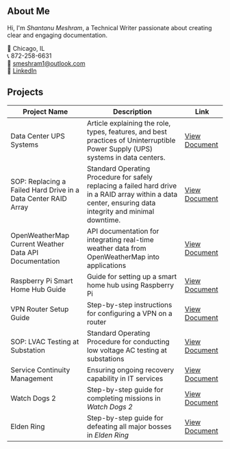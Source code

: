 ## About Me

Hi, I'm *Shantanu Meshram*, a Technical Writer passionate about creating clear and engaging documentation.

📍 Chicago, IL  
📞 872-258-6631  
📧 [smeshram1@outlook.com](mailto:smeshram1@outlook.com)  
🔗 [LinkedIn](https://linkedin.com/in/shantanu-meshram)

## Projects

| **Project Name**                                 | **Description**                                                                                                     | **Link**                                                                                                                            |
|--------------------------------------------------|---------------------------------------------------------------------------------------------------------------------|------------------------------------------------------------------------------------------------------------------------------------|
| Data Center UPS Systems                          | Article explaining the role, types, features, and best practices of Uninterruptible Power Supply (UPS) systems in data centers. | [View Document](https://github.com/shantanum28/shantanum28/blob/main/Documentation/Data_Center_UPS_Systems.pdf)           |
| SOP: Replacing a Failed Hard Drive in a Data Center RAID Array | Standard Operating Procedure for safely replacing a failed hard drive in a RAID array within a data center, ensuring data integrity and minimal downtime. | [View Document](https://github.com/shantanum28/shantanum28/blob/main/Documentation/SOP_DataCenter_RAID_Drive_Replacement.pdf) |
| OpenWeatherMap Current Weather Data API Documentation | API documentation for integrating real-time weather data from OpenWeatherMap into applications | [View Document](https://github.com/shantanum28/shantanum28/blob/main/Documentation/OpenWeatherMap_Current_Weather_API_Documentation.md) |
| Raspberry Pi Smart Home Hub Guide                | Guide for setting up a smart home hub using Raspberry Pi                        | [View Document](https://github.com/shantanum28/shantanum28/blob/main/Documentation/RaspberryPi_SmartHome_Hub_Guide.md)                |
| VPN Router Setup Guide                           | Step-by-step instructions for configuring a VPN on a router                     | [View Document](https://github.com/shantanum28/shantanum28/blob/main/Documentation/VPN_Router_Setup_Guide.md)                       |
| SOP: LVAC Testing at Substation                  | Standard Operating Procedure for conducting low voltage AC testing at substations | [View Document](https://github.com/shantanum28/shantanum28/blob/main/Documentation/SOP_LVAC_Testing.pdf)                            |
| Service Continuity Management                    | Ensuring ongoing recovery capability in IT services                              | [View Document](https://github.com/shantanum28/shantanum28/blob/main/Documentation/Service_Continuity_Management.pdf)                |
| Watch Dogs 2                                     | Step-by-step guide for completing missions in *Watch Dogs 2*                     | [View Document](https://github.com/shantanum28/Watch-Dogs-2)                                                                        |
| Elden Ring                                       | Step-by-step guide for defeating all major bosses in *Elden Ring*                | [View Document](https://github.com/shantanum28/Elden-Ring)                                                                          |